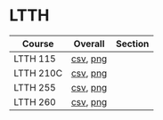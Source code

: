 # LTTH

| Course | Overall | Section |
| ------ | ------- | ------- |
| LTTH 115 | [csv](https://github.com/UCSD-Historical-Enrollment-Data/2024Spring/blob/main/overall/LTTH%20115.csv), [png](https://raw.githubusercontent.com/UCSD-Historical-Enrollment-Data/2024Spring/main/plot_overall/LTTH%20115.png) |  |
| LTTH 210C | [csv](https://github.com/UCSD-Historical-Enrollment-Data/2024Spring/blob/main/overall/LTTH%20210C.csv), [png](https://raw.githubusercontent.com/UCSD-Historical-Enrollment-Data/2024Spring/main/plot_overall/LTTH%20210C.png) |  |
| LTTH 255 | [csv](https://github.com/UCSD-Historical-Enrollment-Data/2024Spring/blob/main/overall/LTTH%20255.csv), [png](https://raw.githubusercontent.com/UCSD-Historical-Enrollment-Data/2024Spring/main/plot_overall/LTTH%20255.png) |  |
| LTTH 260 | [csv](https://github.com/UCSD-Historical-Enrollment-Data/2024Spring/blob/main/overall/LTTH%20260.csv), [png](https://raw.githubusercontent.com/UCSD-Historical-Enrollment-Data/2024Spring/main/plot_overall/LTTH%20260.png) |  |
